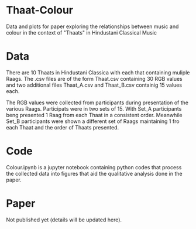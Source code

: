 # Thaat-Colour

Data and plots for paper exploring the relationships between music and colour in the context of "Thaats" in Hindustani Classical Music

# Data

There are 10 Thaats in Hindustani Classica with each that containing muliple Raags. The .csv files are of the form Thaat.csv containing 30 RGB values and two additional files Thaat_A.csv and Thaat_B.csv containig 15 values each.

The RGB values were collected from participants during presentation of the various Raags. Participats were in two sets of 15. With Set_A participants beng presented 1 Raag from each Thaat in a consistent order. Meanwhile Set_B participants were shown a different set of Raags maintaining 1 fro each Thaat and the order of Thaats presented.

# Code

Colour.ipynb is a jupyter notebook containing python codes that process the collected data into figures that aid the qualitative analysis done in the paper.

# Paper

Not published yet (details will be updated here).
